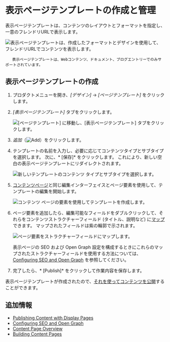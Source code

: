 # 表示ページテンプレートの作成と管理

表示ページテンプレートは、コンテンツのレイアウトとフォーマットを指定し、一意のフレンドリURLで表示します。

![表示ページテンプレートは、作成したフォーマットとデザインを使用して、フレンドリURLでコンテンツを表示します。](./creating-and-managing-display-page-templates/images/01.png)

``` note::
   表示ページテンプレートは、Webコンテンツ、ドキュメント、ブログエントリーでのみサポートされています。
```

## 表示ページテンプレートの作成

1.  プロダクトメニューを開き、*[デザイン]* → *[ページテンプレート]* をクリックします。

2.  *[表示ページテンプレート]* タブをクリックします。

    ![[ページテンプレート] に移動し、[表示ページテンプレート] タブをクリックします。](./creating-and-managing-display-page-templates/images/02.png)

3.  *追加*（![Add](./../../../images/icon-add.png)）をクリックします。

4.  テンプレートの名前を入力し、必要に応じてコンテンツタイプとサブタイプを選択します。 次に、* [保存]* をクリックします。 これにより、新しい空白の表示ページテンプレートにリダイレクトされます。

    ![新しいテンプレートのコンテンツ タイプとサブタイプを選択します。](./creating-and-managing-display-page-templates/images/03.png)

5.  [コンテンツページ](../../creating-pages/building-and-managing-content-pages/building-content-pages.md)と同じ編集インターフェイスとページ要素を使用して、テンプレートの編集を開始します。

    ![コンテンツ ページの要素を使用してテンプレートを作成します。](./creating-and-managing-display-page-templates/images/04.png)

6.  ページ要素を追加したら、編集可能なフィールドをダブルクリックして、それらをコンテンツストラクチャーフィールド (タイトル、説明など) に[マップ](../../creating-pages/building-and-managing-content-pages/building-content-pages.md#mapping-content)できます。 マップされたフィールドは紫の輪郭で示されます。

    ![ページ要素をストラクチャーフィールドにマップします。](./creating-and-managing-display-page-templates/images/05.png)

    表示ページの SEO および Open Graph 設定を構成するときにこれらのマップされたストラクチャーフィールドを使用する方法については、[Configuring SEO and Open Graph](./configuring-seo-and-open-graph.md) を参照してください。

7.  完了したら、* [Publish]* をクリックして作業内容を保存します。

表示ページテンプレートが作成されたので、[それを使ってコンテンツを公開](./publishing-content-with-display-pages.md)することができます。


<!-- ## Viewing Display Page Template Usage

> Liferay 7.4+

You can manage the different Display Page Templates using the *Actions* menu (![Actions](../../../images/icon-actions.png)). From here, the *View Usages* option provides a list of content that uses a specific Display Page Template.

```{note}
The *View Usages* option does not provide the usage of content assigned to the default Display Page Template.
```

![Managing your Display Page Template using the Actions menu](./creating-and-managing-display-page-templates/images/06.png)

Before you delete a Display Page Template in use by some of your content, you have two ways to unassign the Display Page Template from the content: 

- Assign to Default: Your content is unassigned from the current Display Page Template and assigned to the default Display Page Template for the content type and subtype (if applicable.)
- Unassign: Your content is not assigned to any Display Page Template.

To view your Display Page Template usage and unassign your content,

1. Open the Product Menu and go to *Design* &rarr; *Page Templates*.
1. Click the *Display Page Templates* tab.
1. Click the Display Page Template's *Actions* menu (![Actions](../../../images/icon-actions.png)) and select *View Usages*.
1. From the list of content using the Display Page Template, select one or more elements.
1. Click the *Actions* menu (![Actions](../../../images/icon-actions.png)) in the top-right corner and select *Assign to Default* or *Unassigned*.
1. Click *OK*.

If you assign your content to a new Display Page Template, review that the content displays as expected. To preview and publish your content, see [Publishing Content with Display Pages](./publishing-content-with-display-pages.md). -->

## 追加情報

  - [Publishing Content with Display Pages](./publishing-content-with-display-pages.md)
  - [Configuring SEO and Open Graph](./configuring-seo-and-open-graph.md)
  - [Content Page Overview](./../../creating-pages/building-and-managing-content-pages/content-pages-overview.md)
  - [Building Content Pages](../../creating-pages/building-and-managing-content-pages/building-content-pages.md)
